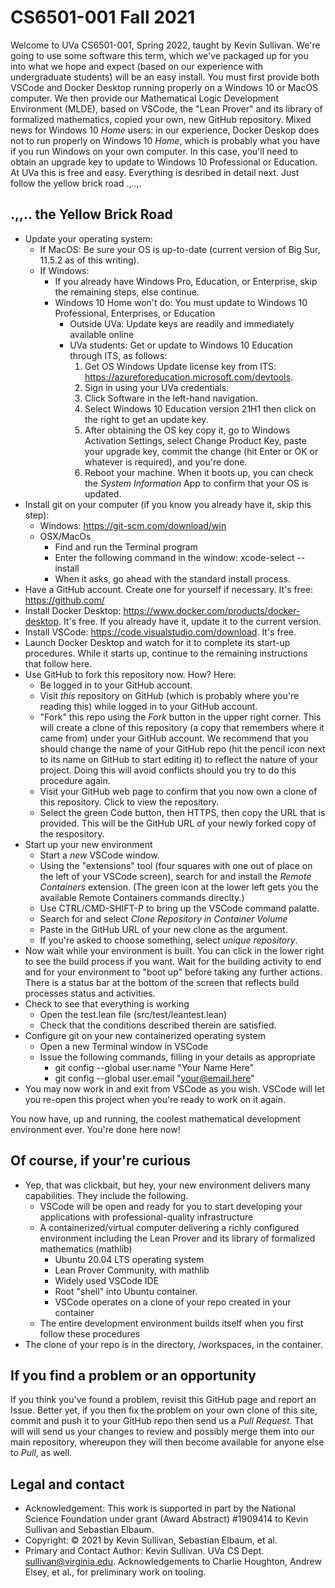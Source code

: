 # CS6501-001 Fall 2021

Welcome to UVa CS6501-001, Spring 2022, taught by Kevin Sullivan. We're going to use some software this term, which we've packaged up for you into what we hope and expect (based on our experience with undergraduate students) will be an easy install. You must first provide both VSCode and Docker Desktop running properly on a Windows 10 or MacOS computer. We then provide our Mathematical Logic Development Environment (MLDE), based on VSCode, the "Lean Prover" and its library of formalized mathematics, copied your own, new GitHub repository. Mixed news for Windows 10 *Home* users: in our experience, Docker Deskop does not to run properly on Windows 10 *Home*, which is probably what you have if you run Windows on your own computer. In this case, you'll need to obtain an upgrade key to update to Windows 10 Professional or Education. At UVa this is free and easy. Everything is desribed in detail next. Just follow the yellow brick road .,..,.

## .,,.. the Yellow Brick Road

- Update your operating system:
  - If MacOS: Be sure your OS is up-to-date (current version of Big Sur, 11.5.2 as of this writing).
  - If Windows:
    - If you already have Windows Pro, Education, or Enterprise, skip the remaining steps, else continue.
    - Windows 10 Home won't do: You must update to Windows 10 Professional, Enterprises, or Education
      - Outside UVa:  Update keys are readily and immediately available online
      - UVa students: Get or update to Windows 10 Education through ITS, as follows:
        1. Get OS Windows Update license key from ITS: <https://azureforeducation.microsoft.com/devtools>.
        3. Sign in using your UVa credentials.
        4. Click Software in the left-hand navigation. 
        5. Select Windows 10 Education version 21H1 then click on the right to get an update key.
        6. After obtaining the OS key copy it, go to Windows Activation Settings, select Change Product Key, paste your upgrade key, commit the change (hit Enter or OK or whatever is required), and you're done. 
        7. Reboot your machine. When it boots up, you can check the *System Information* App to confirm that your OS is updated.
- Install git on your computer (if you know you already have it, skip this step):
  - Windows: https://git-scm.com/download/win
  - OSX/MacOs
    - Find and run the Terminal program
    - Enter the following command in the window: xcode-select --install
    - When it asks, go ahead with the standard install process. 
- Have a GitHub account. Create one for yourself if necessary. It's free: <https://github.com/>
- Install Docker Desktop: <https://www.docker.com/products/docker-desktop>. It's free. If you already have it, update it to the current version.
- Install VSCode: <https://code.visualstudio.com/download>. It's free.
- Launch Docker Desktop and watch for it to complete its start-up procedures. While it starts up, continue to the remaining instructions that follow here.
- Use GitHub to fork this repository now. How? Here:
  - Be logged in to your GitHub account.
  - Visit *this* repository on GitHub (which is probably where you're reading this) while logged in to your GitHub account.
  - "Fork" this repo using the *Fork* button in the upper right corner. This will create a clone of this repository (a copy that remembers where it came from) under your GitHub account. We recommend that you should change the name of your GitHub repo (hit the pencil icon next to its name on GitHub to start editing it) to reflect the nature of your project. Doing this will avoid conflicts should you try to do this procedure again.
  - Visit your GitHub web page to confirm that you now own a clone of this repository. Click to view the repository.
  - Select the green Code button, then HTTPS, then copy the URL that is provided. This will be the GitHub URL of your newly forked copy of the respository.
- Start up your new environment
  - Start a *new* VSCode window.
  - Using the "extensions" tool (four squares with one out of place on the left of your VSCode screen), search for and install the *Remote Containers* extension. (The green icon at the lower left gets you the available Remote Containers commands direclty.)
  - Use CTRL/CMD-SHIFT-P to bring up the VSCode command palatte.
  - Search for and select *Clone Repository in Container Volume*
  - Paste in the GitHub URL of your new clone as the argument.
  - If you're asked to choose something, select *unique repository*.
- Now wait while your environment is built. You can click in the lower right to see the build process if you want. Wait for the building activity to end and for your environment to "boot up" before taking any further actions. There is a status bar at the bottom of the screen that reflects build processes status and activities.
- Check to see that everything is working
  - Open the test.lean file (src/test/leantest.lean)
  - Check that the conditions described therein are satisfied.
- Configure git on your new containerized operating system
  - Open a new Terminal window in VSCode
  - Issue the following commands, filling in your details as appropriate
    - git config --global user.name "Your Name Here"
    - git config --global user.email "your@email.here"
- You may now work in and exit from VSCode as you wish. VSCode will let you re-open this project when you're ready to work on it again.

You now have, up and running, the coolest mathematical development environment ever. You're done here now!

## Of course, if your're curious

- Yep, that was clickbait, but hey, your new environment delivers many capabilities. They include the following.
  - VSCode will be open and ready for you to start developing your applications with professional-quality infrastructure
  - A containerized/virtual computer delivering a richly configured environment including the Lean Prover and its library of formalized mathematics (mathlib)
    - Ubuntu 20.04 LTS operating system
    - Lean Prover Community, with mathlib
    - Widely used VSCode IDE
    - Root "shell" into Ubuntu container.
    - VSCode operates on a clone of your repo created in your container
  - The entire development environment builds itself when you first follow these procedures
- The clone of your repo is in the directory, /workspaces, in the container.

## If you find a problem or an opportunity

If you think you've found a problem, revisit this GitHub page and report an Issue. Better yet, if you then fix the problem on your own clone of this site, commit and push it to your GitHub repo then send us a *Pull Request*. That will will send us your changes to review and possibly merge them into our main repository, whereupon they will then become available for anyone else to *Pull*, as well.  

## Legal and contact

- Acknowledgement: This work is supported in part by the National Science Foundation under grant (Award Abstract) #1909414 to Kevin Sullivan and Sebastian Elbaum.
- Copyright: © 2021 by Kevin Sullivan, Sebastian Elbaum, et al.
- Primary and Contact Author: Kevin Sullivan. UVa CS Dept. sullivan@virginia.edu. Acknowledgements to Charlie Houghton, Andrew Elsey, et al., for preliminary work on tooling.  

